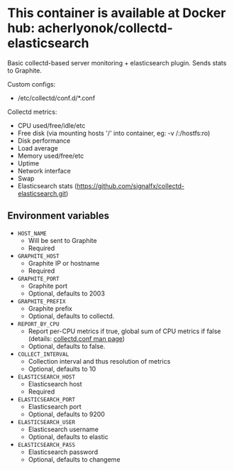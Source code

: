 This container is available at Docker hub: acherlyonok/collectd-elasticsearch
=======================

Basic collectd-based server monitoring + elasticsearch plugin. Sends stats to Graphite.

Custom configs:

* /etc/collectd/conf.d/*.conf

Collectd metrics:

* CPU used/free/idle/etc
* Free disk (via mounting hosts '/' into container, eg: -v /:/hostfs:ro)
* Disk performance
* Load average
* Memory used/free/etc
* Uptime
* Network interface
* Swap
* Elasticsearch stats (https://github.com/signalfx/collectd-elasticsearch.git)

Environment variables
---------------------

* `HOST_NAME`
  - Will be sent to Graphite
  - Required
* `GRAPHITE_HOST`
  - Graphite IP or hostname
  - Required
* `GRAPHITE_PORT`
  - Graphite port
  - Optional, defaults to 2003
* `GRAPHITE_PREFIX`
  - Graphite prefix
  - Optional, defaults to collectd.
* `REPORT_BY_CPU`
  - Report per-CPU metrics if true, global sum of CPU metrics if false (details: [collectd.conf man page](https://collectd.org/documentation/manpages/collectd.conf.5.shtml#plugin_cpu))
  - Optional, defaults to false.
* `COLLECT_INTERVAL`
  - Collection interval and thus resolution of metrics
  - Optional, defaults to 10
* `ELASTICSEARCH_HOST`
  - Elasticsearch host
  - Required
* `ELASTICSEARCH_PORT`
  - Elasticsearch port
  - Optional, defaults to 9200
* `ELASTICSEARCH_USER`
  - Elasticsearch username
  - Optional, defaults to elastic
* `ELASTICSEARCH_PASS`
  - Elasticsearch password
  - Optional, defaults to changeme